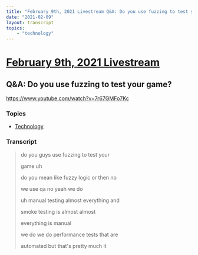 ```yaml
---
title: "February 9th, 2021 Livestream Q&A: Do you use fuzzing to test your game?"
date: "2021-02-09"
layout: transcript
topics:
    - "technology"
---
```

# [February 9th, 2021 Livestream](../2021-02-09.md)
## Q&A: Do you use fuzzing to test your game?
https://www.youtube.com/watch?v=7r67GMFo7Kc

### Topics
* [Technology](../topics/technology.md)

### Transcript

> do you guys use fuzzing to test your
>
> game uh
>
> do you mean like fuzzy logic or then no
>
> we use qa no yeah we do
>
> uh manual testing almost everything and
>
> smoke testing is almost almost
>
> everything is manual
>
> we do we do performance tests that are
>
> automated but that's pretty much it
>
